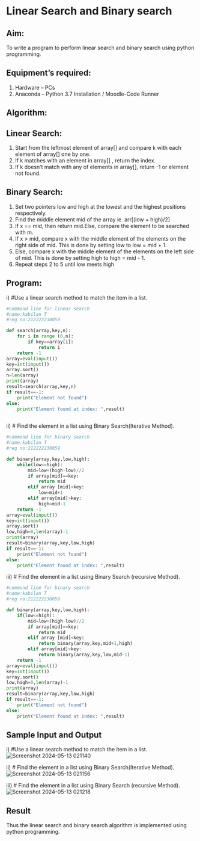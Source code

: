 # Linear Search and Binary search

## Aim:

To write a program to perform linear search and binary search using python programming.

## Equipment’s required:

1. Hardware – PCs
2. Anaconda – Python 3.7 Installation / Moodle-Code Runner

## Algorithm:

## Linear Search:

1. Start from the leftmost element of array[] and compare k with each element of array[] one by one.
2. If k matches with an element in array[] , return the index.
3. If k doesn’t match with any of elements in array[], return -1 or element not found.

## Binary Search:

1. Set two pointers low and high at the lowest and the highest positions respectively.
2. Find the middle element mid of the array ie. arr[(low + high)/2]
3. If x == mid, then return mid.Else, compare the element to be searched with m.
4. If x > mid, compare x with the middle element of the elements on the right side of mid. This is done by setting low to low = mid + 1.
5. Else, compare x with the middle element of the elements on the left side of mid. This is done by setting high to high = mid - 1.
6. Repeat steps 2 to 5 until low meets high

## Program:

i) #Use a linear search method to match the item in a list.

```python
#commond line for linear search
#name:kabilan T
#reg no:212222230059

def search(array,key,n):
    for i in range (0,n):
        if key==array[i]:
            return i
    return -1
array=eval(input())
key=int(input())
array.sort()
n=len(array)
print(array)
result=search(array,key,n)
if result==-1:
    print("Element not found")
else:
    print("Element found at index: ",result)
    
```

ii) # Find the element in a list using Binary Search(Iterative Method).

```python
#commond line for binary search
#name:kabilan T
#reg no:212222230059

def binary(array,key,low,high):
    while(low<=high):
        mid=low+(high-low)//2
        if array[mid]==key:
            return mid
        elif array [mid]<key:
            low=mid+1
        elif array[mid]>key:
            high=mid-1
    return -1
array=eval(input())
key=int(input())
array.sort()
low,high=0,len(array)-1
print(array)
result=binary(array,key,low,high)
if result==-1:
    print("Element not found")
else:
    print("Element found at index: ",result)

```

iii) # Find the element in a list using Binary Search (recursive Method).

```python
#commond line for binary search
#name:kabilan T
#reg no:212222230059

def binary(array,key,low,high):
    if(low<=high):
        mid=low+(high-low)//2
        if array[mid]==key:
            return mid
        elif array [mid]<key:
            return binary(array,key,mid+1,high)
        elif array[mid]>key:
            return binary(array,key,low,mid-1)
    return -1
array=eval(input())
key=int(input())
array.sort()
low,high=0,len(array)-1
print(array)
result=binary(array,key,low,high)
if result==-1:
    print("Element not found")
else:
    print("Element found at index: ",result)
```

## Sample Input and Output

i) #Use a linear search method to match the item in a list.
![Screenshot 2024-05-13 021140](https://github.com/kabilanthiyagarajan/Search-Algorithms/assets/120206067/8227c73d-87fb-4a32-a8b9-a4865daee8a3)


ii) # Find the element in a list using Binary Search(Iterative Method).
![Screenshot 2024-05-13 021156](https://github.com/kabilanthiyagarajan/Search-Algorithms/assets/120206067/c36599ac-330c-4d93-afa0-ceec9ed82b0b)

iii) # Find the element in a list using Binary Search (recursive Method).
![Screenshot 2024-05-13 021218](https://github.com/kabilanthiyagarajan/Search-Algorithms/assets/120206067/ef0705bf-44da-4848-9144-8b68536d59f8)


## Result

Thus the linear search and binary search algorithm is implemented using python programming.

